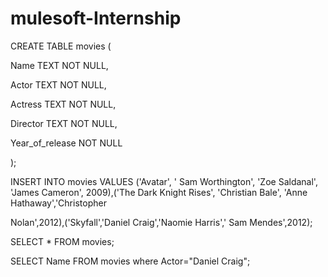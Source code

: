 # mulesoft-Internship

CREATE TABLE movies (

  Name TEXT NOT NULL,
  
  Actor TEXT NOT NULL, 
  
  Actress TEXT NOT NULL, 
  
  Director TEXT NOT NULL, 
  
  Year_of_release NOT NULL
  
);

INSERT INTO movies VALUES ('Avatar', ' Sam Worthington', 'Zoe Saldanal', 'James Cameron', 2009),('The Dark Knight Rises', 'Christian Bale', 'Anne Hathaway','Christopher

Nolan',2012),('Skyfall','Daniel Craig','Naomie Harris',' Sam Mendes',2012);

SELECT * FROM movies;

SELECT Name FROM movies where Actor="Daniel Craig";
